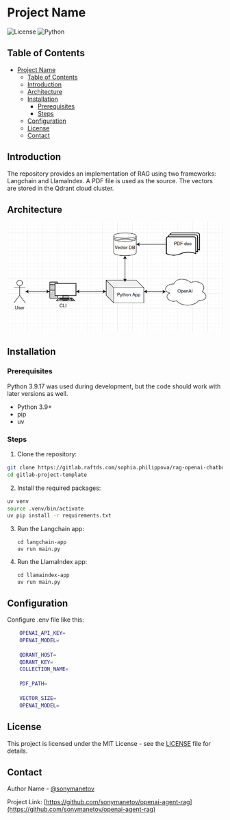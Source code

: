 # Project Name

![License](https://img.shields.io/badge/license-MIT-blue.svg)
![Python](https://img.shields.io/badge/python-3.9%2B-blue)

## Table of Contents

- [Project Name](#project-name)
  - [Table of Contents](#table-of-contents)
  - [Introduction](#introduction)
  - [Architecture](#architecture)
  - [Installation](#installation)
    - [Prerequisites](#prerequisites)
    - [Steps](#steps)
  - [Configuration](#configuration)
  - [License](#license)
  - [Contact](#contact)

## Introduction

The repository provides an implementation of RAG using two frameworks: Langchain and LlamaIndex. A PDF file is used as the source. The vectors are stored in the Qdrant cloud cluster.

## Architecture

![Diagram](data/images/architecture.jpeg)

## Installation

### Prerequisites

Python 3.9.17 was used during development, but the code should work with later versions as well.

- Python 3.9+
- pip
- uv

### Steps

1. Clone the repository:

  ```bash
  git clone https://gitlab.raftds.com/sophia.philippova/rag-openai-chatbot.git
  cd gitlab-project-template
  ```


2. Install the required packages:

  ```bash
  uv venv
  source .venv/bin/activate
  uv pip install -r requirements.txt
  ```

3. Run the Langchain app:

    ```
    cd langchain-app
    uv run main.py
    ```

4. Run the LlamaIndex app:
    
    ```
    cd llamaindex-app
    uv run main.py
    ```


## Configuration

Configure .env file like this:

```bash
    OPENAI_API_KEY=
    OPENAI_MODEL=

    QDRANT_HOST=
    QDRANT_KEY=
    COLLECTION_NAME=

    PDF_PATH=

    VECTOR_SIZE=
    OPENAI_MODEL=
```

## License

This project is licensed under the MIT License - see the [LICENSE](LICENSE) file for details.

## Contact

Author Name - [@sonymanetov](https://github.com/sonymanetov)

Project Link: [https://github.com/sonymanetov/openai-agent-rag](https://github.com/sonymanetov/openai-agent-rag)

